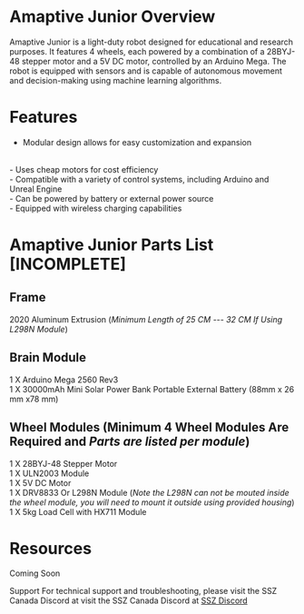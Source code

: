 # Amaptive Junior Overview
Amaptive Junior is a light-duty robot designed for educational and research purposes. It features 4 wheels, each powered by a combination of a 28BYJ-48 stepper motor and a 5V DC motor, controlled by an Arduino Mega. The robot is equipped with sensors and is capable of autonomous movement and decision-making using machine learning algorithms.

# Features
- Modular design allows for easy customization and expansion
 <br />
- Uses cheap motors for cost efficiency
 <br />
- Compatible with a variety of control systems, including Arduino and Unreal Engine
 <br />
- Can be powered by battery or external power source
 <br />
- Equipped with wireless charging capabilities


# Amaptive Junior Parts List [INCOMPLETE]

## Frame
 2020 Aluminum Extrusion (*Minimum Length of 25 CM --- 32 CM If Using L298N Module*)

## Brain Module

 1  X  Arduino Mega 2560 Rev3
 <br />
 1 X 30000mAh Mini Solar Power Bank Portable External Battery (88mm x 26 mm x78 mm)
 <br />

## Wheel Modules (Minimum 4 Wheel Modules Are Required and *Parts are listed per module*)

 1  X  28BYJ-48 Stepper Motor
 <br />
 1  X  ULN2003 Module
 <br />
 1  X  5V DC Motor
 <br />
 1  X  DRV8833 Or L298N Module (*Note the L298N can not be mouted inside the wheel module, you will need to mount it outside using provided housing*)
 <br />
 1  X  5kg Load Cell with HX711 Module
 <br />
 
# Resources
Coming Soon

Support
For technical support and troubleshooting, please visit the SSZ Canada Discord at visit the SSZ Canada Discord at  [SSZ Discord](https://ssz.ca/chat)

